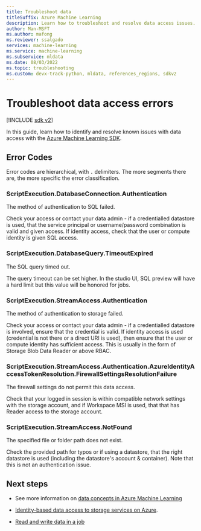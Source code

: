 ```yaml
---
title: Troubleshoot data
titleSuffix: Azure Machine Learning
description: Learn how to troubleshoot and resolve data access issues.
author: Man-MSFT
ms.author: mafong
ms.reviewer: ssalgado
services: machine-learning
ms.service: machine-learning
ms.subservice: mldata
ms.date: 08/03/2022
ms.topic: troubleshooting
ms.custom: devx-track-python, mldata, references_regions, sdkv2
---
```


# Troubleshoot data access errors

[!INCLUDE [sdk v2](../../includes/machine-learning-sdk-v2.md)]

In this guide, learn how to identify and resolve known issues with data access with the [Azure Machine Learning SDK](/python/api/overview/azure/ml/intro).

## Error Codes

Error codes are hierarchical, with `.` delimiters. The more segments there are, the more specific the error classification.

### ScriptExecution.DatabaseConnection.Authentication

The method of authentication to SQL failed.

Check your access or contact your data admin - if a credentialled datastore is used, that the service principal or username/password combination is valid and given access. If identity access, check that the user or compute identity is given SQL access.

### ScriptExecution.DatabaseQuery.TimeoutExpired

The SQL query timed out.

The query timeout can be set higher. In the studio UI, SQL preview will have a hard limit but this value will be honored for jobs.

### ScriptExecution.StreamAccess.Authentication

The method of authentication to storage failed.

Check your access or contact your data admin - if a credentialled datastore is involved, ensure that the credential is valid. If identity access is used (credential is not there or a direct URI is used), then ensure that the user or compute identity has sufficient access. This is usually in the form of Storage Blob Data Reader or above RBAC.

### ScriptExecution.StreamAccess.Authentication.AzureIdentityAccessTokenResolution.FirewallSettingsResolutionFailure

The firewall settings do not permit this data access.

Check that your logged in session is within compatible network settings with the storage account, and if Workspace MSI is used, that that has Reader access to the storage account.

### ScriptExecution.StreamAccess.NotFound

The specified file or folder path does not exist.

Check the provided path for typos or if using a datastore, that the right datastore is used (including the datastore's account & container). Note that this is not an authentication issue.

## Next steps

- See more information on [data concepts in Azure Machine Learning](concept-data.md)

- [Identity-based data access to storage services on Azure](how-to-identity-based-data-access.md).

- [Read and write data in a job](how-to-read-write-data-v2.md)
